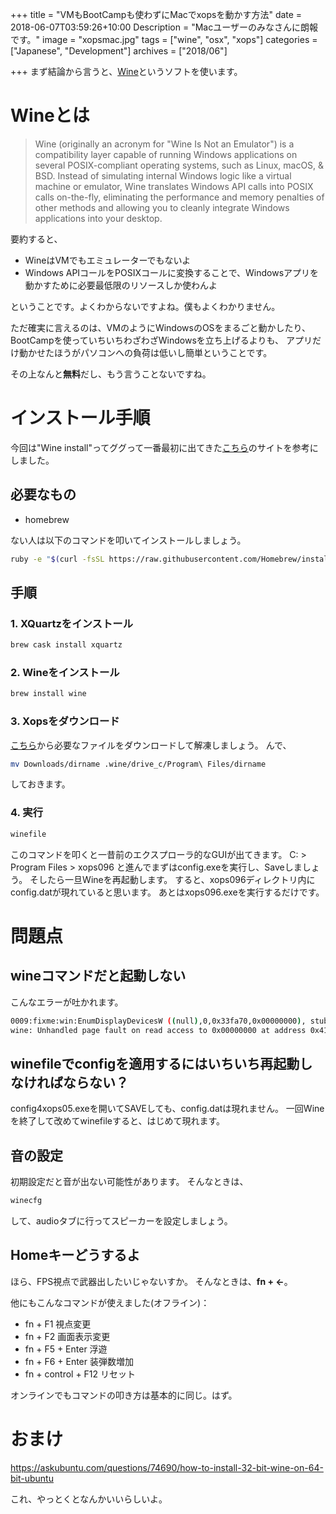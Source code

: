 +++
title = "VMもBootCampも使わずにMacでxopsを動かす方法"
date = 2018-06-07T03:59:26+10:00
Description = "Macユーザーのみなさんに朗報です。"
image = "xopsmac.jpg"
tags = ["wine", "osx", "xops"]
categories = ["Japanese", "Development"]
archives = ["2018/06"]

+++
まず結論から言うと、[Wine](https://www.winehq.org/)というソフトを使います。
# Wineとは
>Wine (originally an acronym for "Wine Is Not an Emulator") is a compatibility layer capable of running Windows applications on several POSIX-compliant operating systems, such as Linux, macOS, & BSD. Instead of simulating internal Windows logic like a virtual machine or emulator, Wine translates Windows API calls into POSIX calls on-the-fly, eliminating the performance and memory penalties of other methods and allowing you to cleanly integrate Windows applications into your desktop.

要約すると、

- WineはVMでもエミュレーターでもないよ
- Windows APIコールをPOSIXコールに変換することで、Windowsアプリを動かすために必要最低限のリソースしか使わんよ

ということです。よくわからないですよね。僕もよくわかりません。

ただ確実に言えるのは、VMのようにWindowsのOSをまるごと動かしたり、BootCampを使っていちいちわざわざWindowsを立ち上げるよりも、
アプリだけ動かせたほうがパソコンへの負荷は低いし簡単ということです。

その上なんと**無料**だし、もう言うことないですね。

# インストール手順
今回は"Wine install"ってググって一番最初に出てきた[こちら](https://www.davidbaumgold.com/tutorials/wine-mac/#part-5:-run-windows-programs-using-wine)のサイトを参考にしました。

## 必要なもの
- homebrew

ない人は以下のコマンドを叩いてインストールしましょう。

```bash
ruby -e "$(curl -fsSL https://raw.githubusercontent.com/Homebrew/install/master/install)"

```

## 手順
### 1. XQuartzをインストール

```bash
brew cask install xquartz

```

### 2. Wineをインストール

```bash
brew install wine

```

### 3. Xopsをダウンロード
[こちら](https://hp.vector.co.jp/authors/VA022962/xops/)から必要なファイルをダウンロードして解凍しましょう。
んで、
```bash
mv Downloads/dirname .wine/drive_c/Program\ Files/dirname
```
しておきます。

### 4. 実行
<!--
```bash
wine path_to_config
wine path_to_exe

```
GUIがほしいよって人は -->
```bash
winefile

```
このコマンドを叩くと一昔前のエクスプローラ的なGUIが出てきます。
C: > Program Files > xops096
と進んでまずはconfig.exeを実行し、Saveしましょう。
そしたら一旦Wineを再起動します。
すると、xops096ディレクトリ内にconfig.datが現れていると思います。
あとはxops096.exeを実行するだけです。

# 問題点

## wineコマンドだと起動しない
こんなエラーが吐かれます。
```bash
0009:fixme:win:EnumDisplayDevicesW ((null),0,0x33fa70,0x00000000), stub!
wine: Unhandled page fault on read access to 0x00000000 at address 0x414b4e (thread 0009), starting debugger...

```

## winefileでconfigを適用するにはいちいち再起動しなければならない？
config4xops05.exeを開いてSAVEしても、config.datは現れません。
一回Wineを終了して改めてwinefileすると、はじめて現れます。

## 音の設定
初期設定だと音が出ない可能性があります。
そんなときは、
```bash
winecfg

```
して、audioタブに行ってスピーカーを設定しましょう。

## Homeキーどうするよ
ほら、FPS視点で武器出したいじゃないすか。
そんなときは、**fn + ←**。

他にもこんなコマンドが使えました(オフライン)：

- fn + F1 視点変更
- fn + F2 画面表示変更
- fn + F5 + Enter 浮遊
- fn + F6 + Enter 装弾数増加
- fn + control + F12 リセット

オンラインでもコマンドの叩き方は基本的に同じ。はず。

# おまけ
https://askubuntu.com/questions/74690/how-to-install-32-bit-wine-on-64-bit-ubuntu

これ、やっとくとなんかいいらしいよ。
